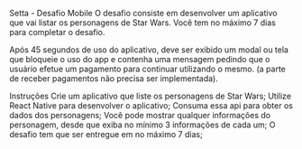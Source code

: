 Setta - Desafio Mobile
O desafio consiste em desenvolver um aplicativo que vai listar os personagens de Star Wars. Você tem no máximo 7 dias para completar o desafio.

Após 45 segundos de uso do aplicativo, deve ser exibido um modal ou tela que bloqueie o uso do app e contenha uma mensagem pedindo que o usuário efetue um pagamento para continuar utilizando o mesmo. (a parte de receber pagamentos não precisa ser implementada).

Instruções
Crie um aplicativo que liste os personagens de Star Wars;
Utilize React Native para desenvolver o aplicativo;
Consuma essa api para obter os dados dos personagens;
Você pode mostrar qualquer informações do personagem, desde que exiba no mínimo 3 informações de cada um;
O desafio tem que ser entregue em no máximo 7 dias;


